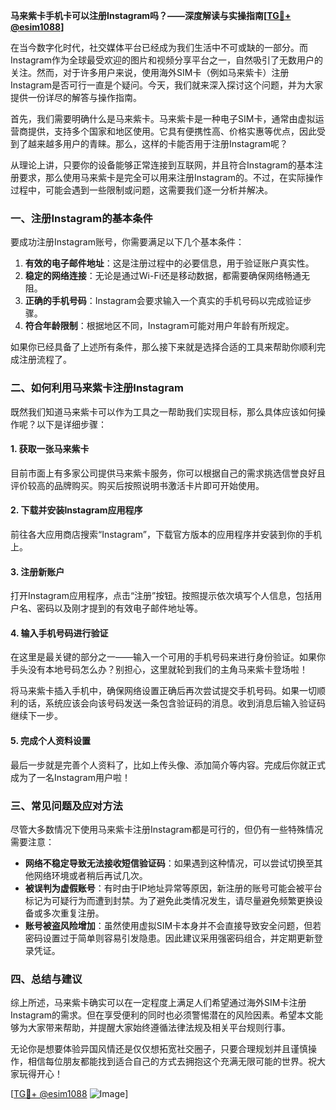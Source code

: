 **马来紫卡手机卡可以注册Instagram吗？——深度解读与实操指南[[TG💪+ @esim1088](https://t.me/s/esim1088)]**

在当今数字化时代，社交媒体平台已经成为我们生活中不可或缺的一部分。而Instagram作为全球最受欢迎的图片和视频分享平台之一，自然吸引了无数用户的关注。然而，对于许多用户来说，使用海外SIM卡（例如马来紫卡）注册Instagram是否可行一直是个疑问。今天，我们就来深入探讨这个问题，并为大家提供一份详尽的解答与操作指南。

首先，我们需要明确什么是马来紫卡。马来紫卡是一种电子SIM卡，通常由虚拟运营商提供，支持多个国家和地区使用。它具有便携性高、价格实惠等优点，因此受到了越来越多用户的青睐。那么，这样的卡能否用于注册Instagram呢？

从理论上讲，只要你的设备能够正常连接到互联网，并且符合Instagram的基本注册要求，那么使用马来紫卡是完全可以用来注册Instagram的。不过，在实际操作过程中，可能会遇到一些限制或问题，这需要我们逐一分析并解决。

### 一、注册Instagram的基本条件

要成功注册Instagram账号，你需要满足以下几个基本条件：

1. **有效的电子邮件地址**：这是注册过程中的必要信息，用于验证账户真实性。
2. **稳定的网络连接**：无论是通过Wi-Fi还是移动数据，都需要确保网络畅通无阻。
3. **正确的手机号码**：Instagram会要求输入一个真实的手机号码以完成验证步骤。
4. **符合年龄限制**：根据地区不同，Instagram可能对用户年龄有所规定。

如果你已经具备了上述所有条件，那么接下来就是选择合适的工具来帮助你顺利完成注册流程了。

### 二、如何利用马来紫卡注册Instagram

既然我们知道马来紫卡可以作为工具之一帮助我们实现目标，那么具体应该如何操作呢？以下是详细步骤：

#### 1. 获取一张马来紫卡
目前市面上有多家公司提供马来紫卡服务，你可以根据自己的需求挑选信誉良好且评价较高的品牌购买。购买后按照说明书激活卡片即可开始使用。

#### 2. 下载并安装Instagram应用程序
前往各大应用商店搜索“Instagram”，下载官方版本的应用程序并安装到你的手机上。

#### 3. 注册新账户
打开Instagram应用程序，点击“注册”按钮。按照提示依次填写个人信息，包括用户名、密码以及刚才提到的有效电子邮件地址等。

#### 4. 输入手机号码进行验证
在这里是最关键的部分之一——输入一个可用的手机号码来进行身份验证。如果你手头没有本地号码怎么办？别担心，这里就轮到我们的主角马来紫卡登场啦！

将马来紫卡插入手机中，确保网络设置正确后再次尝试提交手机号码。如果一切顺利的话，系统应该会向该号码发送一条包含验证码的消息。收到消息后输入验证码继续下一步。

#### 5. 完成个人资料设置
最后一步就是完善个人资料了，比如上传头像、添加简介等内容。完成后你就正式成为了一名Instagram用户啦！

### 三、常见问题及应对方法

尽管大多数情况下使用马来紫卡注册Instagram都是可行的，但仍有一些特殊情况需要注意：

- **网络不稳定导致无法接收短信验证码**：如果遇到这种情况，可以尝试切换至其他网络环境或者稍后再试几次。
- **被误判为虚假账号**：有时由于IP地址异常等原因，新注册的账号可能会被平台标记为可疑行为而遭到封禁。为了避免此类情况发生，请尽量避免频繁更换设备或多次重复注册。
- **账号被盗风险增加**：虽然使用虚拟SIM卡本身并不会直接导致安全问题，但若密码设置过于简单则容易引发隐患。因此建议采用强密码组合，并定期更新登录凭证。

### 四、总结与建议

综上所述，马来紫卡确实可以在一定程度上满足人们希望通过海外SIM卡注册Instagram的需求。但在享受便利的同时也必须警惕潜在的风险因素。希望本文能够为大家带来帮助，并提醒大家始终遵循法律法规及相关平台规则行事。

无论你是想要体验异国风情还是仅仅想拓宽社交圈子，只要合理规划并且谨慎操作，相信每位朋友都能找到适合自己的方式去拥抱这个充满无限可能的世界。祝大家玩得开心！

[[TG💪+ @esim1088](https://t.me/s/esim1088) ![Image](https://i.postimg.cc/4NQfJmqS/Snipaste-2025-05-13-00-14-12.png)]